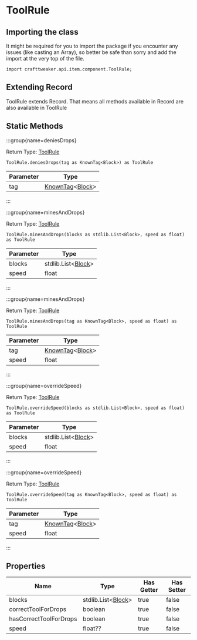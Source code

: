 # ToolRule

## Importing the class

It might be required for you to import the package if you encounter any issues (like casting an Array), so better be safe than sorry and add the import at the very top of the file.
```zenscript
import crafttweaker.api.item.component.ToolRule;
```


## Extending Record

ToolRule extends Record. That means all methods available in Record are also available in ToolRule

## Static Methods

:::group{name=deniesDrops}

Return Type: [ToolRule](/vanilla/api/item/component/ToolRule)

```zenscript
ToolRule.deniesDrops(tag as KnownTag<Block>) as ToolRule
```

| Parameter |                                        Type                                         |
|-----------|-------------------------------------------------------------------------------------|
| tag       | [KnownTag](/vanilla/api/tag/type/KnownTag)&lt;[Block](/vanilla/api/block/Block)&gt; |


:::

:::group{name=minesAndDrops}

Return Type: [ToolRule](/vanilla/api/item/component/ToolRule)

```zenscript
ToolRule.minesAndDrops(blocks as stdlib.List<Block>, speed as float) as ToolRule
```

| Parameter |                         Type                         |
|-----------|------------------------------------------------------|
| blocks    | stdlib.List&lt;[Block](/vanilla/api/block/Block)&gt; |
| speed     | float                                                |


:::

:::group{name=minesAndDrops}

Return Type: [ToolRule](/vanilla/api/item/component/ToolRule)

```zenscript
ToolRule.minesAndDrops(tag as KnownTag<Block>, speed as float) as ToolRule
```

| Parameter |                                        Type                                         |
|-----------|-------------------------------------------------------------------------------------|
| tag       | [KnownTag](/vanilla/api/tag/type/KnownTag)&lt;[Block](/vanilla/api/block/Block)&gt; |
| speed     | float                                                                               |


:::

:::group{name=overrideSpeed}

Return Type: [ToolRule](/vanilla/api/item/component/ToolRule)

```zenscript
ToolRule.overrideSpeed(blocks as stdlib.List<Block>, speed as float) as ToolRule
```

| Parameter |                         Type                         |
|-----------|------------------------------------------------------|
| blocks    | stdlib.List&lt;[Block](/vanilla/api/block/Block)&gt; |
| speed     | float                                                |


:::

:::group{name=overrideSpeed}

Return Type: [ToolRule](/vanilla/api/item/component/ToolRule)

```zenscript
ToolRule.overrideSpeed(tag as KnownTag<Block>, speed as float) as ToolRule
```

| Parameter |                                        Type                                         |
|-----------|-------------------------------------------------------------------------------------|
| tag       | [KnownTag](/vanilla/api/tag/type/KnownTag)&lt;[Block](/vanilla/api/block/Block)&gt; |
| speed     | float                                                                               |


:::

## Properties

|          Name          |                         Type                         | Has Getter | Has Setter |
|------------------------|------------------------------------------------------|------------|------------|
| blocks                 | stdlib.List&lt;[Block](/vanilla/api/block/Block)&gt; | true       | false      |
| correctToolForDrops    | boolean                                              | true       | false      |
| hasCorrectToolForDrops | boolean                                              | true       | false      |
| speed                  | float??                                              | true       | false      |

